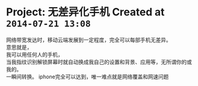 # Project: 无差异化手机 Created at `2014-07-21 13:08`
网络带宽发达时，移动云端发展到一定程度，完全可以每部手机无差异。  
意思就是，  
我可以用任何人的手机，  
当我指纹识别解锁屏幕时就自动换成我自己的设置和背景、应用等，无所谓你的或我的。  
一瞬间转换。
iphone完全可以达到，唯一难点就是网络覆盖和网速问题

